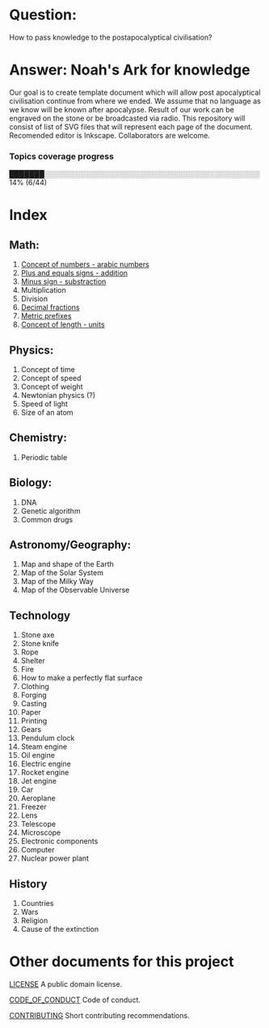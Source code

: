 # Question:
How to pass knowledge to the postapocalyptical civilisation?

# Answer: Noah's Ark for knowledge
Our goal is to create template document which will allow post apocalyptical civilisation continue from where we ended. We assume that no language as we know will be known after apocalypse. Result of our work can be engraved on the stone or be broadcasted via radio. This repository will consist of list of SVG files that will represent each page of the document. Recomended editor is Inkscape. Collaborators are welcome. 

### Topics coverage progress
███████░░░░░░░░░░░░░░░░░░░░░░░░░░░░░░░░░░░░░░░░░░░ 14% (6/44)

# Index
## Math:

1. [Concept of numbers - arabic numbers](Math/1.%20Concept%20of%20numbers%20-%20arabic%20numbers.svg)
2. [Plus and equals signs - addition](Math/2.%20Plus%20and%20equals%20signs%20-%20addition.svg)
3. [Minus sign - substraction](Math/3.%20Minus%20sign%20-%20substraction.svg)
4. Multiplication
5. Division
6. [Decimal fractions](Math/6.%20Decimal%20fractions.svg)
7. [Metric prefixes](Math/7.%20Metric%20prefixes.svg)
8. [Concept of length - units](Math/8.%20Concept%20of%20length%20-%20units.svg)

## Physics:

1. Concept of time
2. Concept of speed
3. Concept of weight
4. Newtonian physics (?)
5. Speed of light
6. Size of an atom

## Chemistry:

1. Periodic table

## Biology:

1. DNA
2. Genetic algorithm
3. Common drugs

## Astronomy/Geography:

1. Map and shape of the Earth
2. Map of the Solar System
3. Map of the Milky Way
4. Map of the Observable Universe

## Technology

1. Stone axe
2. Stone knife
3. Rope
4. Shelter
5. Fire
6. How to make a perfectly flat surface
7. Clothing
8. Forging
9. Casting
10. Paper
11. Printing
12. Gears
13. Pendulum clock
14. Steam engine
15. Oil engine
16. Electric engine
17. Rocket engine
18. Jet engine
19. Car
20. Aeroplane
21. Freezer
22. Lens
23. Telescope
24. Microscope
25. Electronic components
26. Computer
27. Nuclear power plant 

## History

1. Countries
2. Wars
3. Religion
4. Cause of the extinction

# Other documents for this project
[LICENSE](LICENSE) A public domain license.

[CODE_OF_CONDUCT](CODE_OF_CONDUCT.md) Code of conduct.

[CONTRIBUTING](CONTRIBUTING.md) Short contributing recommendations.

